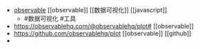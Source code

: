 - [observable](https://observablehq.com/@friendsa)  [[observable]] [[数据可视化]] [[javascript]]
	- #数据可视化 #工具
- https://observablehq.com/@observablehq/plot# [[observable]]
- https://github.com/observablehq/plot [[observable]] [[github]]
- [](https://github.com/squidfunk/mkdocs-material)